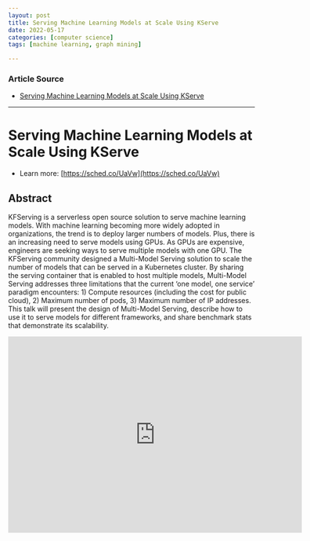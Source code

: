```yaml
---
layout: post
title: Serving Machine Learning Models at Scale Using KServe
date: 2022-05-17
categories: [computer science]
tags: [machine learning, graph mining]

---
```


### Article Source

* [Serving Machine Learning Models at Scale Using KServe](https://www.youtube.com/watch?v=WqzAWu0ohbs)


---

# Serving Machine Learning Models at Scale Using KServe


* Learn more: [https://sched.co/UaVw](https://sched.co/UaVw)

## Abstract

KFServing is a serverless open source solution to serve machine learning models. With machine learning becoming more widely adopted in organizations, the trend is to deploy larger numbers of models. Plus, there is an increasing need to serve models using GPUs. As GPUs are expensive, engineers are seeking ways to serve multiple models with one GPU. The KFServing community designed a Multi-Model Serving solution to scale the number of models that can be served in a Kubernetes cluster. By sharing the serving container that is enabled to host multiple models, Multi-Model Serving addresses three limitations that the current ‘one model, one service’ paradigm encounters: 1) Compute resources (including the cost for public cloud), 2) Maximum number of pods, 3) Maximum number of IP addresses. This talk will present the design of Multi-Model Serving, describe how to use it to serve models for different frameworks, and share benchmark stats that demonstrate its scalability.


<iframe width="600" height="400" src="https://www.youtube.com/embed/la3Y0lXuKRM" title="YouTube video player" frameborder="0" allow="accelerometer; autoplay; clipboard-write; encrypted-media; gyroscope; picture-in-picture" allowfullscreen></iframe>
